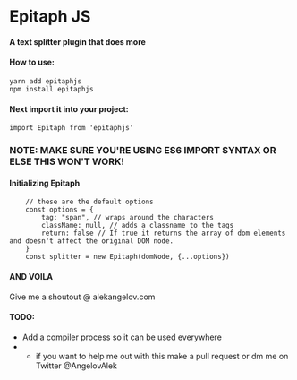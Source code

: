 # Epitaph JS

#### A text splitter plugin that does more

#### How to use:

```
yarn add epitaphjs
npm install epitaphjs
```

#### Next import it into your project:

```
import Epitaph from 'epitaphjs'
```

### NOTE: MAKE SURE YOU'RE USING ES6 IMPORT SYNTAX OR ELSE THIS WON'T WORK!

#### Initializing Epitaph

```
	// these are the default options
	const options = {
		tag: "span", // wraps around the characters
		className: null, // adds a classname to the tags
		return: false // If true it returns the array of dom elements and doesn't affect the original DOM node.
	}
	const splitter = new Epitaph(domNode, {...options})
```

#### AND VOILA

Give me a shoutout @ alekangelov.com

#### TODO:

- Add a compiler process so it can be used everywhere
- - if you want to help me out with this make a pull request or dm me on Twitter @AngelovAlek
